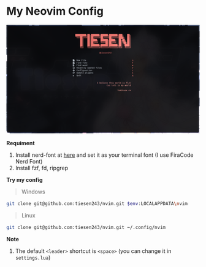 # My Neovim Config

![preivew](./preview.png)

**Requiment**

1. Install nerd-font at [here](https://www.nerdfonts.com/font-downloads) and set it as your terminal font (I use FiraCode Nerd Font)
2. Install fzf, fd, ripgrep

**Try my config**

> Windows

```bash
git clone git@github.com:tiesen243/nvim.git $env:LOCALAPPDATA\nvim
```

> Linux

```bash
git clone git@github.com:tiesen243/nvim.git ~/.config/nvim
```

**Note**

1. The default `<leader>` shortcut is `<space>` (you can change it in `settings.lua`)
